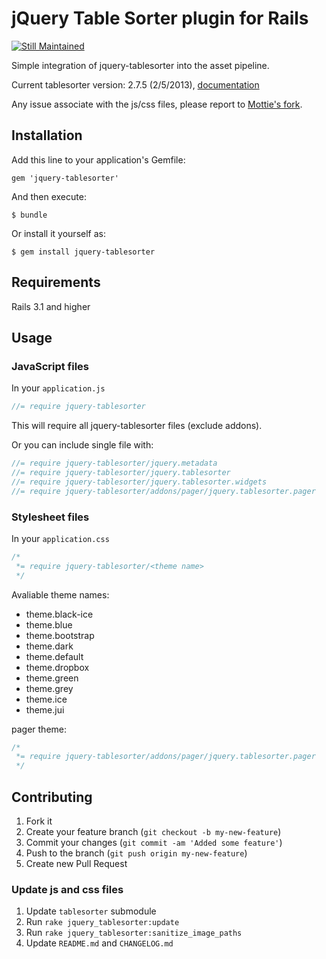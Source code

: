 # jQuery Table Sorter plugin for Rails

[![Still Maintained](http://stillmaintained.com/linjunpop/jquery-tablesorter-rails.png)](http://stillmaintained.com/linjunpop/jquery-tablesorter-rails)

Simple integration of jquery-tablesorter into the asset pipeline.

Current tablesorter version: 2.7.5 (2/5/2013), [documentation]

Any issue associate with the js/css files, please report to [Mottie's fork].

## Installation

Add this line to your application's Gemfile:

    gem 'jquery-tablesorter'

And then execute:

    $ bundle

Or install it yourself as:

    $ gem install jquery-tablesorter

## Requirements

Rails 3.1 and higher

## Usage

### JavaScript files

In your `application.js`

```javascript
//= require jquery-tablesorter
```

This will require all jquery-tablesorter files (exclude addons).

Or you can include single file with:

```javascript
//= require jquery-tablesorter/jquery.metadata
//= require jquery-tablesorter/jquery.tablesorter
//= require jquery-tablesorter/jquery.tablesorter.widgets
//= require jquery-tablesorter/addons/pager/jquery.tablesorter.pager
```

### Stylesheet files

In your `application.css`

```css
/*
 *= require jquery-tablesorter/<theme name>
 */
```

Avaliable theme names:

* theme.black-ice
* theme.blue
* theme.bootstrap
* theme.dark
* theme.default
* theme.dropbox
* theme.green
* theme.grey
* theme.ice
* theme.jui

pager theme:

```css
/*
 *= require jquery-tablesorter/addons/pager/jquery.tablesorter.pager
 */
```

## Contributing

1. Fork it
2. Create your feature branch (`git checkout -b my-new-feature`)
3. Commit your changes (`git commit -am 'Added some feature'`)
4. Push to the branch (`git push origin my-new-feature`)
5. Create new Pull Request

### Update js and css files

1. Update `tablesorter` submodule
2. Run `rake jquery_tablesorter:update`
3. Run `rake jquery_tablesorter:sanitize_image_paths`
4. Update `README.md` and `CHANGELOG.md`
      

[Mottie's fork]: https://github.com/Mottie/tablesorter
[documentation]: http://mottie.github.com/tablesorter/docs/index.html

